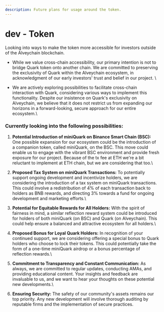 ```yaml
---
description: Future plans for usage around the token.
---
```


# dev - Token

Looking into ways to make the token more accessible for investors outside of the Alveychain blockchain.

* While we value cross-chain accessibility, our primary intention is not to bridge Quark token onto another chain. We are committed to preserving the exclusivity of Quark within the Alveychain ecosystem, in acknowledgment of our early investors' trust and belief in our project. \

* We are actively exploring possibilities to facilitate cross-chain interaction with Quark, considering various ways to implement this functionality. Despite our insistence on Quark's exclusivity on Alveychain, we believe that it does not restrict us from expanding our horizons in a forward-looking, secure approach for our entire ecosystem.\


### Currently looking into the following possibilities:



1. **Potential Introduction of miniQuark on Binance Smart Chain (BSC):** One possible expansion for our ecosystem could be the introduction of a companion token, called miniQuark, on the BSC. This move could enable us to engage with the vibrant BSC environment and provide fresh exposure for our project. Because of the tx fee at ETH we're a bit reluctant to implement at ETH chain, but we are considering that too.\

2. **Proposed Tax System on miniQuark Transactions:** To potentially support ongoing development and incentivize holders, we are considering the introduction of a tax system on miniQuark transactions. This could involve a redistribution of 4% of each transaction back to holders as BNB rewards, and directing 3% towards a fund for ongoing development and marketing efforts.\

3. **Potential for Equitable Rewards for All Holders:** With the spirit of fairness in mind, a similar reflection reward system could be introduced for holders of both miniQuark (on BSC) and Quark (on Alveychain). This could help ensure a balanced and attractive ecosystem for all holders.\

4. **Proposed Bonus for Loyal Quark Holders:** In recognition of your continued support, we are considering offering a special bonus to Quark holders who choose to lock their tokens. This could potentially take the form of a one-time miniQuark airdrop or a bonus percentage of reflection rewards.\

5. **Commitment to Transparency and Constant Communication:** As always, we are committed to regular updates, conducting AMAs, and providing educational content. Your insights and feedback are invaluable to us, and we want to hear your thoughts on these potential new developments.\

6. **Ensuring Security:** The safety of our community's assets remains our top priority. Any new development will involve thorough auditing by reputable firms and the implementation of secure practices.
